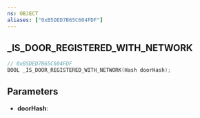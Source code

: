 ```yaml
---
ns: OBJECT
aliases: ["0xB5DED7B65C604FDF"]
---
```

## _IS_DOOR_REGISTERED_WITH_NETWORK

```c
// 0xB5DED7B65C604FDF
BOOL _IS_DOOR_REGISTERED_WITH_NETWORK(Hash doorHash);
```

## Parameters
* **doorHash**:
